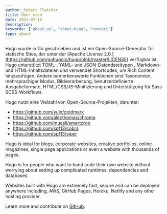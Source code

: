 ```yaml
---
author: Robert Fletcher
title: Über mich
date: 2021-07-15
description:
keywords: ["about-us", "about-hugo", "contact"]
type: about
---
```


Hugo wurde in Go geschrieben und ist ein Open-Source-Generator für statische Sites, der unter der [Apache License 2.0.] (https://github.com/gohugoio/hugo/blob/master/LICENSE) verfügbar ist. Hugo unterstützt TOML-, YAML- und JSON-Datendateitypen , Markdown- und HTML-Inhaltsdateien und verwendet Shortcodes, um Rich Content hinzuzufügen. Andere bemerkenswerte Funktionen sind Taxonomien, mehrsprachiger Modus, Bildverarbeitung, benutzerdefinierte Ausgabeformate, HTML/CSS/JS-Minifizierung und Unterstützung für Sass SCSS-Workflows.

Hugo nutzt eine Vielzahl von Open-Source-Projekten, darunter:

- https://github.com/yuin/goldmark
- https://github.com/alecthomas/chroma
- https://github.com/muesli/smartcrop
- https://github.com/spf13/cobra
- https://github.com/spf13/viper

Hugo is ideal for blogs, corporate websites, creative portfolios, online magazines, single page applications or even a website with thousands of pages.

Hugo is for people who want to hand code their own website without worrying about setting up complicated runtimes, dependencies and databases.

Websites built with Hugo are extremely fast, secure and can be deployed anywhere including, AWS, GitHub Pages, Heroku, Netlify and any other hosting provider.

Learn more and contribute on [GitHub](https://github.com/gohugoio).
